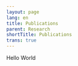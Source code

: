 ```yaml
---
layout: page
lang: en
title: Publications
parent: Research
shortTitle: Publications
trans: true
---
```

Hello World